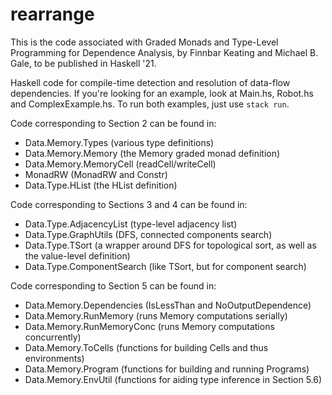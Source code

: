 # rearrange

This is the code associated with Graded Monads and Type-Level Programming for Dependence Analysis, by Finnbar Keating and Michael B. Gale, to be published in Haskell '21.

Haskell code for compile-time detection and resolution of data-flow dependencies.
If you're looking for an example, look at Main.hs, Robot.hs and ComplexExample.hs.
To run both examples, just use `stack run`.

Code corresponding to Section 2 can be found in:
* Data.Memory.Types (various type definitions)
* Data.Memory.Memory (the Memory graded monad definition)
* Data.Memory.MemoryCell (readCell/writeCell)
* MonadRW (MonadRW and Constr)
* Data.Type.HList (the HList definition)

Code corresponding to Sections 3 and 4 can be found in:
* Data.Type.AdjacencyList (type-level adjacency list)
* Data.Type.GraphUtils (DFS, connected components search)
* Data.Type.TSort (a wrapper around DFS for topological sort, as well as the value-level definition)
* Data.Type.ComponentSearch (like TSort, but for component search)

Code corresponding to Section 5 can be found in:
* Data.Memory.Dependencies (IsLessThan and NoOutputDependence)
* Data.Memory.RunMemory (runs Memory computations serially)
* Data.Memory.RunMemoryConc (runs Memory computations concurrently)
* Data.Memory.ToCells (functions for building Cells and thus environments)
* Data.Memory.Program (functions for building and running Programs)
* Data.Memory.EnvUtil (functions for aiding type inference in Section 5.6)